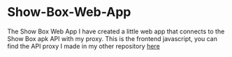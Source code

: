 # Show-Box-Web-App
The Show Box Web App
I have created a little web app that connects to the Show Box apk API with my proxy. This is the frontend javascript, you can find the API proxy I made in my other repository [here](https://github.com/Bunnbuns/api-proxy-for-showbox)

